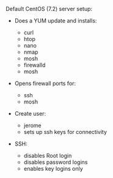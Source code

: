 Default CentOS (7.2) server setup:

* Does a YUM update and installs:

    - curl
    - htop
    - nano
    - nmap
    - mosh
    - firewalld
    - mosh

* Opens firewall ports for:

    - ssh
    - mosh

* Create user:

   - jerome
   - sets up ssh keys for connectivity

* SSH:

   - disables Root login
   - disables password logins
   - enables key logins only

